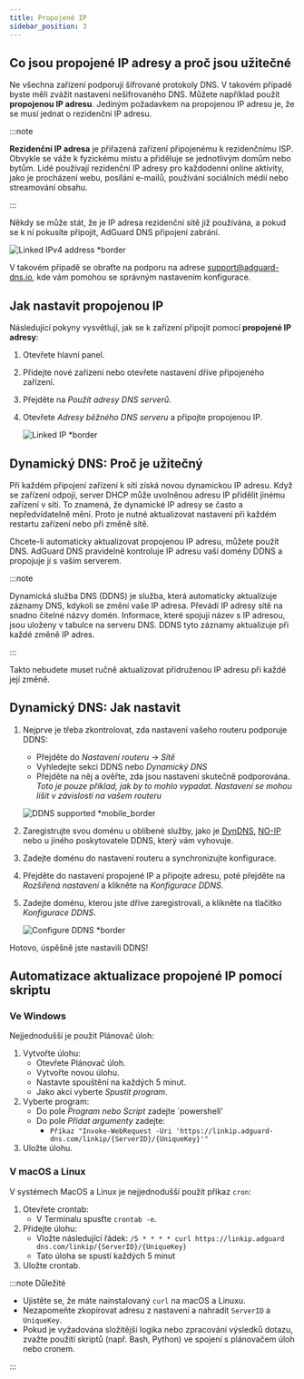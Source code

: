 ```yaml
---
title: Propojené IP
sidebar_position: 3
---
```


## Co jsou propojené IP adresy a proč jsou užitečné

Ne všechna zařízení podporují šifrované protokoly DNS. V takovém případě byste měli zvážit nastavení nešifrovaného DNS. Můžete například použít **propojenou IP adresu**. Jediným požadavkem na propojenou IP adresu je, že se musí jednat o rezidenční IP adresu.

:::note

**Rezidenční IP adresa** je přiřazená zařízení připojenému k rezidenčnímu ISP. Obvykle se váže k fyzickému místu a přiděluje se jednotlivým domům nebo bytům. Lidé používají rezidenční IP adresy pro každodenní online aktivity, jako je procházení webu, posílání e-mailů, používání sociálních médií nebo streamování obsahu.

:::

Někdy se může stát, že je IP adresa rezidenční sítě již používána, a pokud se k ní pokusíte připojit, AdGuard DNS připojení zabrání.

![Linked IPv4 address \*border](https://cdn.adtidy.org/content/kb/dns/private/new_dns/connect/linked.png)

V takovém případě se obraťte na podporu na adrese [support@adguard-dns.io](mailto:support@adguard-dns.io), kde vám pomohou se správným nastavením konfigurace.

## Jak nastavit propojenou IP

Následující pokyny vysvětlují, jak se k zařízení připojit pomocí **propojené IP adresy**:

1. Otevřete hlavní panel.
2. Přidejte nové zařízení nebo otevřete nastavení dříve připojeného zařízení.
3. Přejděte na _Použít adresy DNS serverů_.
4. Otevřete _Adresy běžného DNS serveru_ a připojte propojenou IP.

    ![Linked IP \*border](https://cdn.adtidy.org/content/kb/dns/private/new_dns/connect/linked_step4.png)

## Dynamický DNS: Proč je užitečný

Při každém připojení zařízení k síti získá novou dynamickou IP adresu. Když se zařízení odpojí, server DHCP může uvolněnou adresu IP přidělit jinému zařízení v síti. To znamená, že dynamické IP adresy se často a nepředvídatelně mění. Proto je nutné aktualizovat nastavení při každém restartu zařízení nebo při změně sítě.

Chcete-li automaticky aktualizovat propojenou IP adresu, můžete použít DNS. AdGuard DNS pravidelně kontroluje IP adresu vaší domény DDNS a propojuje ji s vaším serverem.

:::note

Dynamická služba DNS (DDNS) je služba, která automaticky aktualizuje záznamy DNS, kdykoli se změní vaše IP adresa. Převádí IP adresy sítě na snadno čitelné názvy domén. Informace, které spojují název s IP adresou, jsou uloženy v tabulce na serveru DNS. DDNS tyto záznamy aktualizuje při každé změně IP adres.

:::

Takto nebudete muset ručně aktualizovat přidruženou IP adresu při každé její změně.

## Dynamický DNS: Jak nastavit

1. Nejprve je třeba zkontrolovat, zda nastavení vašeho routeru podporuje DDNS:

    - Přejděte do _Nastavení routeru_ → _Sítě_
    - Vyhledejte sekci DDNS nebo _Dynamický DNS_
    - Přejděte na něj a ověřte, zda jsou nastavení skutečně podporována. _Toto je pouze příklad, jak by to mohlo vypadat. Nastavení se mohou lišit v závislosti na vašem routeru_

    ![DDNS supported \*mobile_border](https://cdn.adtidy.org/content/kb/dns/private/new_dns/connect/dynamic_dns.png)

2. Zaregistrujte svou doménu u oblíbené služby, jako je [DynDNS](https://dyn.com/remote-access/), [NO-IP](https://www.noip.com/) nebo u jiného poskytovatele DDNS, který vám vyhovuje.

3. Zadejte doménu do nastavení routeru a synchronizujte konfigurace.

4. Přejděte do nastavení propojené IP a připojte adresu, poté přejděte na _Rozšířená nastavení_ a klikněte na _Konfigurace DDNS_.

5. Zadejte doménu, kterou jste dříve zaregistrovali, a klikněte na tlačítko _Konfigurace DDNS_.

    ![Configure DDNS \*border](https://cdn.adtidy.org/content/kb/dns/private/new_dns/connect/dns_supported.png)

Hotovo, úspěšně jste nastavili DDNS!

## Automatizace aktualizace propojené IP pomocí skriptu

### Ve Windows

Nejjednodušší je použít Plánovač úloh:

1. Vytvořte úlohu:
    - Otevřete Plánovač úloh.
    - Vytvořte novou úlohu.
    - Nastavte spouštění na každých 5 minut.
    - Jako akci vyberte _Spustit program_.
2. Vyberte program:
    - Do pole _Program nebo Script_ zadejte \`powershell'
    - Do pole _Přidat argumenty_ zadejte:
        - `Příkaz "Invoke-WebRequest -Uri 'https://linkip.adguard-dns.com/linkip/{ServerID}/{UniqueKey}'"`
3. Uložte úlohu.

### V macOS a Linux

V systémech MacOS a Linux je nejjednodušší použít příkaz `cron`:

1. Otevřete crontab:
    - V Terminalu spusťte `crontab -e`.
2. Přidejte úlohu:
    - Vložte následující řádek:
        `/5 * * * * curl https://linkip.adguard dns.com/linkip/{ServerID}/{UniqueKey}`
    - Tato úloha se spustí každých 5 minut
3. Uložte crontab.

:::note Důležité

- Ujistěte se, že máte nainstalovaný `curl` na macOS a Linuxu.
- Nezapomeňte zkopírovat adresu z nastavení a nahradit `ServerID` a `UniqueKey`.
- Pokud je vyžadována složitější logika nebo zpracování výsledků dotazu, zvažte použití skriptů (např. Bash, Python) ve spojení s plánovačem úloh nebo cronem.

:::

